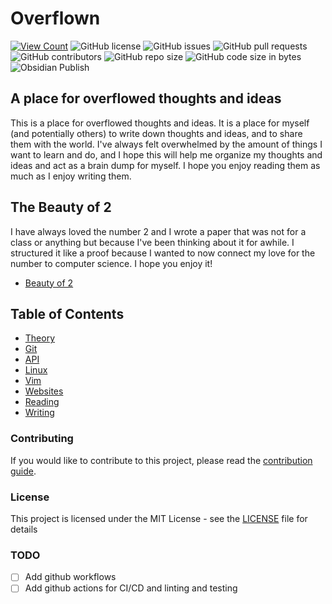 # Overflown

[![View Count](https://views.whatilearened.today/views/github/jsondevers/overflown.svg)](https://views.whatilearened.today/views/github/jsondevers/overflown.svg)
![GitHub license](https://img.shields.io/github/license/jsondevers/overflown)
![GitHub issues](https://img.shields.io/github/issues/jsondevers/overflown)
![GitHub pull requests](https://img.shields.io/github/issues-pr/jsondevers/overflown)
![GitHub contributors](https://img.shields.io/github/contributors/jsondevers/overflown)
![GitHub repo size](https://img.shields.io/github/repo-size/jsondevers/overflown)
![GitHub code size in bytes](https://img.shields.io/github/languages/code-size/jsondevers/overflown)
![Obsidian Publish](https://img.shields.io/badge/Obsidian-Publish-blue)
<!-- ![GitHub last commit](https://img.shields.io/github/last-commit/jsondevers/overflown)
![GitHub commit activity](https://img.shields.io/github/commit-activity/m/jsondevers/overflown)
![GitHub top language](https://img.shields.io/github/languages/top/jsondevers/overflown) -->

<!-- ![GitHub watchers](https://img.shields.io/github/watchers/jsondevers/overflown?style=social)
![GitHub stars](https://img.shields.io/github/stars/jsondevers/overflown?style=social)
![GitHub forks](https://img.shields.io/github/forks/jsondevers/overflown?style=social) -->
## A place for overflowed thoughts and ideas

This is a place for overflowed thoughts and ideas. It is a place for myself (and potentially others) to write down thoughts and ideas, and to share them with the world. I've always felt overwhelmed by the amount of things I want to learn and do, and I hope this will help me organize my thoughts and ideas and act as a brain dump for myself. I hope you enjoy reading them as much as I enjoy writing them.

## The Beauty of 2

I have always loved the number 2 and I wrote a paper that was not for a class or anything but because I've been thinking about it for awhile. I structured it like a proof because I wanted to now connect my love for the number to computer science. I hope you enjoy it!

- [Beauty of 2](writing/beauty-of-two/README.md)

## Table of Contents

- [Theory](theory/README.md)
- [Git](git/README.md)
- [API](api/README.md)
- [Linux](linux/README.md)
- [Vim](vim/README.md)
- [Websites](websites/README.md)
- [Reading](reading/README.md)
- [Writing](writing/README.md)

### Contributing

If you would like to contribute to this project, please read the [contribution guide](CONTRIBUTING.md).

### License

This project is licensed under the MIT License - see the [LICENSE](LICENSE) file for details

### TODO

- [ ] Add github workflows
- [ ] Add github actions for CI/CD and linting and testing
